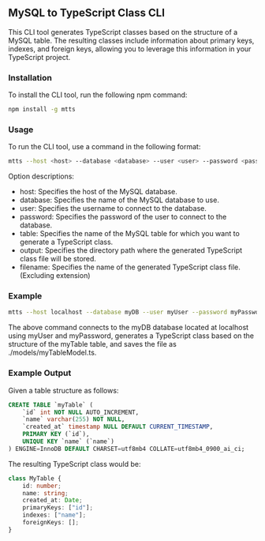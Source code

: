 ## MySQL to TypeScript Class CLI

This CLI tool generates TypeScript classes based on the structure of a MySQL table. The resulting classes include information about primary keys, indexes, and foreign keys, allowing you to leverage this information in your TypeScript project.

### Installation

To install the CLI tool, run the following npm command:

```bash
npm install -g mtts
```

### Usage

To run the CLI tool, use a command in the following format:

```bash
mtts --host <host> --database <database> --user <user> --password <password> --table <table> --output <output path> --filename <output filename>
```

Option descriptions:

- host: Specifies the host of the MySQL database.
- database: Specifies the name of the MySQL database to use.
- user: Specifies the username to connect to the database.
- password: Specifies the password of the user to connect to the database.
- table: Specifies the name of the MySQL table for which you want to generate a TypeScript class.
- output: Specifies the directory path where the generated TypeScript class file will be stored.
- filename: Specifies the name of the generated TypeScript class file. (Excluding extension)

### Example
```bash
mtts --host localhost --database myDB --user myUser --password myPassword --table myTable --output ./models --filename myTableModel
```

The above command connects to the myDB database located at localhost using myUser and myPassword, generates a TypeScript class based on the structure of the myTable table, and saves the file as ./models/myTableModel.ts.

### Example Output

Given a table structure as follows:

```sql
CREATE TABLE `myTable` (
    `id` int NOT NULL AUTO_INCREMENT,
    `name` varchar(255) NOT NULL,
    `created_at` timestamp NULL DEFAULT CURRENT_TIMESTAMP,
    PRIMARY KEY (`id`),
    UNIQUE KEY `name` (`name`)
) ENGINE=InnoDB DEFAULT CHARSET=utf8mb4 COLLATE=utf8mb4_0900_ai_ci;
```

The resulting TypeScript class would be:

```typescript
class MyTable {
    id: number;
    name: string;
    created_at: Date;
    primaryKeys: ["id"];
    indexes: ["name"];
    foreignKeys: [];
}
```